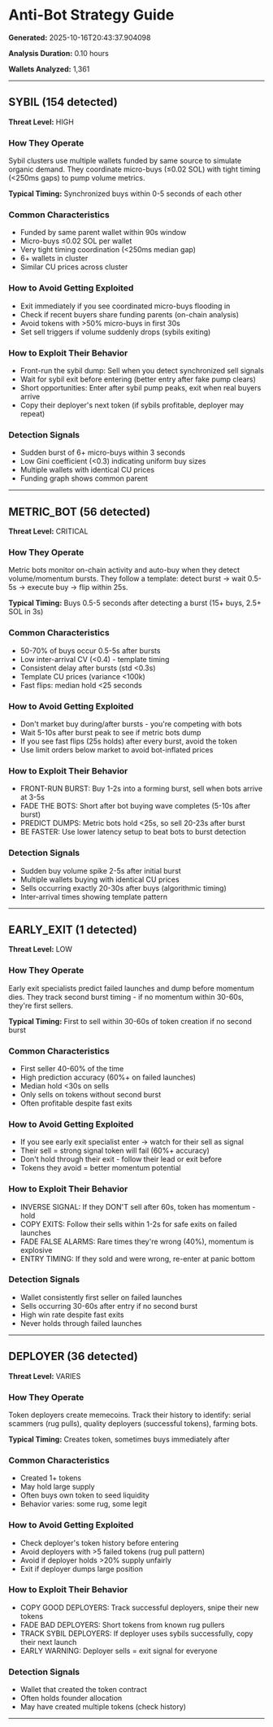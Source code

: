 # Anti-Bot Strategy Guide

**Generated:** 2025-10-16T20:43:37.904098

**Analysis Duration:** 0.10 hours

**Wallets Analyzed:** 1,361

---

## SYBIL (154 detected)

**Threat Level:** HIGH

### How They Operate

Sybil clusters use multiple wallets funded by same source to simulate organic demand. They coordinate micro-buys (≤0.02 SOL) with tight timing (<250ms gaps) to pump volume metrics.

**Typical Timing:** Synchronized buys within 0-5 seconds of each other

### Common Characteristics

- Funded by same parent wallet within 90s window
- Micro-buys ≤0.02 SOL per wallet
- Very tight timing coordination (<250ms median gap)
- 6+ wallets in cluster
- Similar CU prices across cluster

### How to Avoid Getting Exploited

- Exit immediately if you see coordinated micro-buys flooding in
- Check if recent buyers share funding parents (on-chain analysis)
- Avoid tokens with >50% micro-buys in first 30s
- Set sell triggers if volume suddenly drops (sybils exiting)

### How to Exploit Their Behavior

- Front-run the sybil dump: Sell when you detect synchronized sell signals
- Wait for sybil exit before entering (better entry after fake pump clears)
- Short opportunities: Enter after sybil pump peaks, exit when real buyers arrive
- Copy their deployer's next token (if sybils profitable, deployer may repeat)

### Detection Signals

- Sudden burst of 6+ micro-buys within 3 seconds
- Low Gini coefficient (<0.3) indicating uniform buy sizes
- Multiple wallets with identical CU prices
- Funding graph shows common parent

---

## METRIC_BOT (56 detected)

**Threat Level:** CRITICAL

### How They Operate

Metric bots monitor on-chain activity and auto-buy when they detect volume/momentum bursts. They follow a template: detect burst → wait 0.5-5s → execute buy → flip within 25s.

**Typical Timing:** Buys 0.5-5 seconds after detecting a burst (15+ buys, 2.5+ SOL in 3s)

### Common Characteristics

- 50-70% of buys occur 0.5-5s after bursts
- Low inter-arrival CV (<0.4) - template timing
- Consistent delay after bursts (std <0.3s)
- Template CU prices (variance <100k)
- Fast flips: median hold <25 seconds

### How to Avoid Getting Exploited

- Don't market buy during/after bursts - you're competing with bots
- Wait 5-10s after burst peak to see if metric bots dump
- If you see fast flips (25s holds) after every burst, avoid the token
- Use limit orders below market to avoid bot-inflated prices

### How to Exploit Their Behavior

- FRONT-RUN BURST: Buy 1-2s into a forming burst, sell when bots arrive at 3-5s
- FADE THE BOTS: Short after bot buying wave completes (5-10s after burst)
- PREDICT DUMPS: Metric bots hold <25s, so sell 20-23s after burst
- BE FASTER: Use lower latency setup to beat bots to burst detection

### Detection Signals

- Sudden buy volume spike 2-5s after initial burst
- Multiple wallets buying with identical CU prices
- Sells occurring exactly 20-30s after buys (algorithmic timing)
- Inter-arrival times showing template pattern

---

## EARLY_EXIT (1 detected)

**Threat Level:** LOW

### How They Operate

Early exit specialists predict failed launches and dump before momentum dies. They track second burst timing - if no momentum within 30-60s, they're first sellers.

**Typical Timing:** First to sell within 30-60s of token creation if no second burst

### Common Characteristics

- First seller 40-60% of the time
- High prediction accuracy (60%+ on failed launches)
- Median hold <30s on sells
- Only sells on tokens without second burst
- Often profitable despite fast exits

### How to Avoid Getting Exploited

- If you see early exit specialist enter → watch for their sell as signal
- Their sell = strong signal token will fail (60%+ accuracy)
- Don't hold through their exit - follow their lead or exit before
- Tokens they avoid = better momentum potential

### How to Exploit Their Behavior

- INVERSE SIGNAL: If they DON'T sell after 60s, token has momentum - hold
- COPY EXITS: Follow their sells within 1-2s for safe exits on failed launches
- FADE FALSE ALARMS: Rare times they're wrong (40%), momentum is explosive
- ENTRY TIMING: If they sold and were wrong, re-enter at panic bottom

### Detection Signals

- Wallet consistently first seller on failed launches
- Sells occurring 30-60s after entry if no second burst
- High win rate despite fast exits
- Never holds through failed launches

---

## DEPLOYER (36 detected)

**Threat Level:** VARIES

### How They Operate

Token deployers create memecoins. Track their history to identify: serial scammers (rug pulls), quality deployers (successful tokens), farming bots.

**Typical Timing:** Creates token, sometimes buys immediately after

### Common Characteristics

- Created 1+ tokens
- May hold large supply
- Often buys own token to seed liquidity
- Behavior varies: some rug, some legit

### How to Avoid Getting Exploited

- Check deployer's token history before entering
- Avoid deployers with >5 failed tokens (rug pull pattern)
- Avoid if deployer holds >20% supply unfairly
- Exit if deployer dumps large position

### How to Exploit Their Behavior

- COPY GOOD DEPLOYERS: Track successful deployers, snipe their new tokens
- FADE BAD DEPLOYERS: Short tokens from known rug pullers
- TRACK SYBIL DEPLOYERS: If deployer uses sybils successfully, copy their next launch
- EARLY WARNING: Deployer sells = exit signal for everyone

### Detection Signals

- Wallet that created the token contract
- Often holds founder allocation
- May have created multiple tokens (check history)

---

